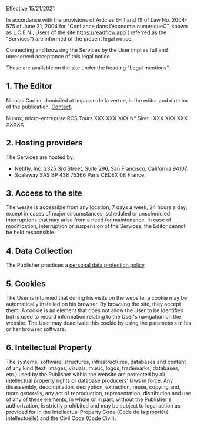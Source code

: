 Effective 15/21/2021

In accordance with the provisions of Articles 6-III and 19 of Law No. 2004-575 of June 21, 2004 for "Confiance dans l’économie numériqueC", known as L.C.E.N., Users of the site https://readflow.app ( referred as the "Services") are informed of the present legal notice.

Connecting and browsing the Services by the User implies full and unreserved acceptance of this legal notice.

These are available on the site under the heading "Legal mentions".

## 1. The Editor

Nicolas Carlier, domiciled at impasse de la vertue, is the editor and director of the publication.
[Contact](/contact).

Nunux, micro-entreprise
RCS Tours XXX XXX XXX
N° Siret : XXX XXX XXX XXXXX

## 2. Hosting providers

The Services are hosted by:

- Netifly, Inc. 2325 3rd Street, Suite 296, San Francisco, California 94107.
- Scaleway SAS BP 438 75366 Paris CEDEX 08 France.

## 3. Access to the site

The wesite is accessible from any location, 7 days a week, 24 hours a day, except in cases of major circumstances, scheduled or unscheduled interruptions that may arise from a need for maintenance.
In case of modification, interruption or suspension of the Services, the Editor cannot be held responsible.

## 4. Data Collection

The Publisher practices a [personal data protection policy](/privacy).

## 5. Cookies

The User is informed that during his visits on the website, a cookie may be automatically installed on his browser.
By browsing the site, they accept them.
A cookie is an element that does not allow the User to be identified but is used to record information relating to the User's navigation on the website.
The User may deactivate this cookie by using the parameters in his or her browser software.

## 6. Intellectual Property

The systems, software, structures, infrastructures, databases and content of any kind (text, images, visuals, music, logos, trademarks, databases, etc.) used by the Publisher within the website are protected by all intellectual property rights or database producers' laws in force.
Any disassembly, decompilation, decryption, extraction, reuse, copying and, more generally, any act of reproduction, representation, distribution and use of any of these elements, in whole or in part, without the Publisher's authorization, is strictly prohibited and may be subject to legal action as provided for in the Intellectual Property Code (Code de la propriété intellectuelle) and the Civil Code (Code Civil).
